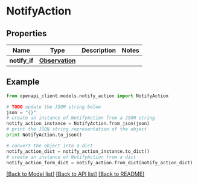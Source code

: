 # NotifyAction


## Properties
Name | Type | Description | Notes
------------ | ------------- | ------------- | -------------
**notify_if** | [**Observation**](Observation.md) |  | 

## Example

```python
from openapi_client.models.notify_action import NotifyAction

# TODO update the JSON string below
json = "{}"
# create an instance of NotifyAction from a JSON string
notify_action_instance = NotifyAction.from_json(json)
# print the JSON string representation of the object
print NotifyAction.to_json()

# convert the object into a dict
notify_action_dict = notify_action_instance.to_dict()
# create an instance of NotifyAction from a dict
notify_action_form_dict = notify_action.from_dict(notify_action_dict)
```
[[Back to Model list]](../README.md#documentation-for-models) [[Back to API list]](../README.md#documentation-for-api-endpoints) [[Back to README]](../README.md)


